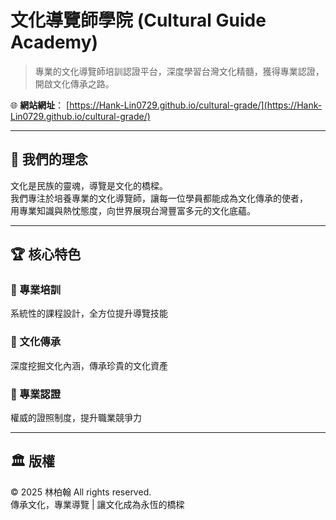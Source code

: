 # 文化導覽師學院 (Cultural Guide Academy)

> 專業的文化導覽師培訓認證平台，深度學習台灣文化精髓，獲得專業認證，開啟文化傳承之路。

🌐 **網站網址**： [https://Hank-Lin0729.github.io/cultural-grade/](https://Hank-Lin0729.github.io/cultural-grade/)

---

## 🎯 我們的理念
文化是民族的靈魂，導覽是文化的橋樑。  
我們專注於培養專業的文化導覽師，讓每一位學員都能成為文化傳承的使者，  
用專業知識與熱忱態度，向世界展現台灣豐富多元的文化底蘊。

---

## 🏆 核心特色

### 🎯 專業培訓
系統性的課程設計，全方位提升導覽技能

### 🤝 文化傳承
深度挖掘文化內涵，傳承珍貴的文化資產

### 🌟 專業認證
權威的證照制度，提升職業競爭力


---

## 🏛️ 版權
© 2025 林柏翰 All rights reserved.  
傳承文化，專業導覽 | 讓文化成為永恆的橋樑

